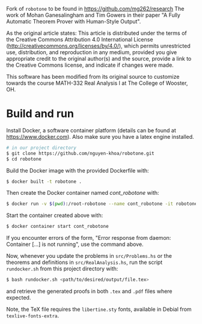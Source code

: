 Fork of `robotone` to be found in https://github.com/mg262/research
The work of Mohan Ganesalingham and Tim Gowers in their paper "A Fully Automatic Theorem Prover with Human-Style Output".

As the original article states: This article is distributed under the terms of the Creative Commons Attribution 4.0 International License (http://creativecommons.org/licenses/by/4.0/), which permits unrestricted use, distribution, and reproduction in any medium, provided you give appropriate credit to the original author(s) and the source, provide a link to the Creative Commons license, and indicate if changes were made.

This software has been modified from its original source to customize towards the course MATH-332 Real Analysis I at The College of Wooster, OH. 

# Build and run

Install Docker, a software container platform (details can be found at https://www.docker.com). Also make sure you have a latex engine installed.

``` bash
# in our project directory
$ git clone https://github.com/nguyen-khoa/robotone.git
$ cd robotone
```

Build the Docker image with the provided Dockerfile with: 

``` bash
$ docker built -t robotone .
```

Then create the Docker container named *cont_robotone* with: 

```bash
$ docker run -v $(pwd):/root-robotone --name cont_robotone -it robotone /bin/bash &
```

Start the container created above with:

```bash
$ docker container start cont_robotone
```
            
If you encounter errors of the form, "Error response from daemon: Container [...] is not running", use the command above.

 
Now, whenever you update the problems in `src/Problems.hs` or the theorems and definitions in `src/RealAnalysis.hs`, run the script `rundocker.sh` from this project directory with: 

```bash
$ bash rundocker.sh <path/to/desired/output/file.tex> 
```
and retrieve the generated proofs in both `.tex` and `.pdf` files where expected. 

Note, the TeX file requires the `libertine.sty` fonts, available in Debial from `texlive-fonts-extra`.
